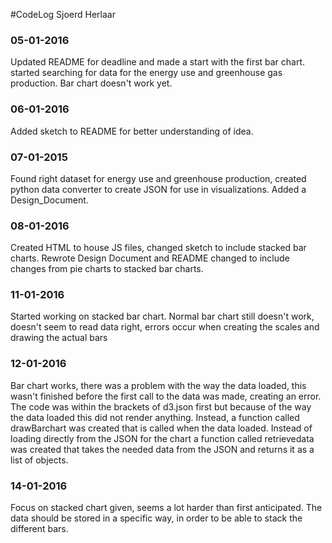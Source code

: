 #CodeLog Sjoerd Herlaar

### 05-01-2016
Updated README for deadline and made a start with the first bar chart.
started searching for data for the energy use and
greenhouse gas production. Bar chart doesn't work yet.

### 06-01-2016
Added sketch to README for better understanding of idea.

### 07-01-2015
Found right dataset for energy use and greenhouse production,
created python data converter to create JSON for use in visualizations.
Added a Design_Document.

### 08-01-2016
Created HTML to house JS files, changed sketch to include stacked bar charts.
Rewrote Design Document and README changed to include changes from
pie charts to stacked bar charts.

### 11-01-2016
Started working on stacked bar chart. Normal bar chart still doesn't work,
doesn't seem to read data right, errors occur when creating the scales and
drawing the actual bars

### 12-01-2016
Bar chart works, there was a problem with the way the data loaded,
this wasn't finished before the first call to the data was made,
creating an error. The code was within the brackets of d3.json first but because
of the way the data loaded this did not render anything.
Instead, a function called drawBarchart was created that is called when the data
loaded.
Instead of loading directly from the JSON for the chart a function called
retrievedata was created that takes the needed data from the JSON and returns it
as a list of objects.

### 14-01-2016
Focus on stacked chart given, seems a lot harder than first anticipated.
The data should be stored in a specific way, in order to be able to stack
the different bars.

